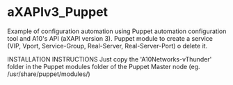 # aXAPIv3_Puppet
Example of configuration automation using Puppet automation configuration tool and A10's API (aXAPI version 3).
Puppet module to create a service (VIP, Vport, Service-Group, Real-Server, Real-Server-Port) o delete it.

INSTALLATION INSTRUCTIONS
Just copy the 'A10Networks-vThunder' folder in the Puppet modules folder of the Puppet Master node (eg. /usr/share/puppet/modules/)
